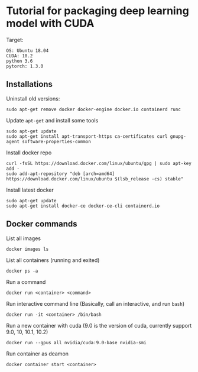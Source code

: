 # Tutorial for packaging deep learning model with CUDA

Target:

```
OS: Ubuntu 18.04
CUDA: 10.2
python 3.6
pytorch: 1.3.0
```

## Installations

Uninstall old versions:

```
sudo apt-get remove docker docker-engine docker.io containerd runc
```

Update ``apt-get`` and install some tools

```
sudo apt-get update
sudo apt-get install apt-transport-https ca-certificates curl gnupg-agent software-properties-common
```

Install docker repo
```
curl -fsSL https://download.docker.com/linux/ubuntu/gpg | sudo apt-key add -
sudo add-apt-repository "deb [arch=amd64] https://download.docker.com/linux/ubuntu $(lsb_release -cs) stable"
```

Install latest docker

```
sudo apt-get update
sudo apt-get install docker-ce docker-ce-cli containerd.io
```

## Docker commands


List all images

```
docker images ls
```

List all containers (running and exited)

```
docker ps -a
```

Run a command
```
docker run <container> <command>
```

Run interactive command line (Basically, call an interactive, and run ``bash``)
```
docker run -it <container> /bin/bash
```
Run a new container with cuda (9.0 is the version of cuda, currently support 9.0, 10, 10.1, 10.2)
```
docker run --gpus all nvidia/cuda:9.0-base nvidia-smi
```

Run container as deamon
```
docker container start <container>
```
